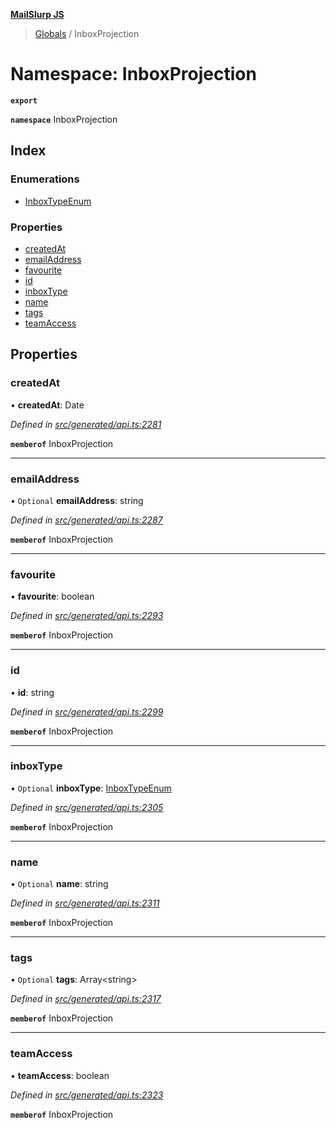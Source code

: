 **[MailSlurp JS](../README.md)**

> [Globals](../README.md) / InboxProjection

# Namespace: InboxProjection

**`export`** 

**`namespace`** InboxProjection

## Index

### Enumerations

* [InboxTypeEnum](../enums/inboxprojection.inboxtypeenum.md)

### Properties

* [createdAt](inboxprojection.md#createdat)
* [emailAddress](inboxprojection.md#emailaddress)
* [favourite](inboxprojection.md#favourite)
* [id](inboxprojection.md#id)
* [inboxType](inboxprojection.md#inboxtype)
* [name](inboxprojection.md#name)
* [tags](inboxprojection.md#tags)
* [teamAccess](inboxprojection.md#teamaccess)

## Properties

### createdAt

•  **createdAt**: Date

*Defined in [src/generated/api.ts:2281](https://github.com/mailslurp/mailslurp-client/blob/6b679b8/src/generated/api.ts#L2281)*

**`memberof`** InboxProjection

___

### emailAddress

• `Optional` **emailAddress**: string

*Defined in [src/generated/api.ts:2287](https://github.com/mailslurp/mailslurp-client/blob/6b679b8/src/generated/api.ts#L2287)*

**`memberof`** InboxProjection

___

### favourite

•  **favourite**: boolean

*Defined in [src/generated/api.ts:2293](https://github.com/mailslurp/mailslurp-client/blob/6b679b8/src/generated/api.ts#L2293)*

**`memberof`** InboxProjection

___

### id

•  **id**: string

*Defined in [src/generated/api.ts:2299](https://github.com/mailslurp/mailslurp-client/blob/6b679b8/src/generated/api.ts#L2299)*

**`memberof`** InboxProjection

___

### inboxType

• `Optional` **inboxType**: [InboxTypeEnum](../enums/inboxprojection.inboxtypeenum.md)

*Defined in [src/generated/api.ts:2305](https://github.com/mailslurp/mailslurp-client/blob/6b679b8/src/generated/api.ts#L2305)*

**`memberof`** InboxProjection

___

### name

• `Optional` **name**: string

*Defined in [src/generated/api.ts:2311](https://github.com/mailslurp/mailslurp-client/blob/6b679b8/src/generated/api.ts#L2311)*

**`memberof`** InboxProjection

___

### tags

• `Optional` **tags**: Array\<string>

*Defined in [src/generated/api.ts:2317](https://github.com/mailslurp/mailslurp-client/blob/6b679b8/src/generated/api.ts#L2317)*

**`memberof`** InboxProjection

___

### teamAccess

•  **teamAccess**: boolean

*Defined in [src/generated/api.ts:2323](https://github.com/mailslurp/mailslurp-client/blob/6b679b8/src/generated/api.ts#L2323)*

**`memberof`** InboxProjection
